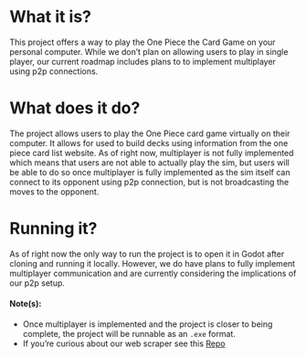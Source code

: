 # What it is?


This project offers a way to play the One Piece the Card Game on your personal computer. While we don’t plan on allowing users to play in single player, our current roadmap includes plans to to implement multiplayer using p2p connections. 

# What does it do?


The project allows users to play the One Piece card game virtually on their computer. It allows for used to build decks using information from the one piece card list website. As of right now, multiplayer is not fully implemented which means that users are not able to actually play the sim, but users will be able to do so once multiplayer is fully implemented as the sim itself can connect to its opponent using p2p connection, but is not broadcasting the moves to the opponent.

# Running it?


As of right now the only way to run the project is to open it in Godot after cloning and running it locally. However, we do have plans to fully implement multiplayer communication and are currently considering the implications of our p2p setup. 

#### Note(s):

- Once multiplayer is implemented and the project is closer to being complete, the project will be runnable as an `.exe` format. 
- If you’re curious about our web scraper see this [Repo](https://github.com/Workfish2475/WebScraper)
